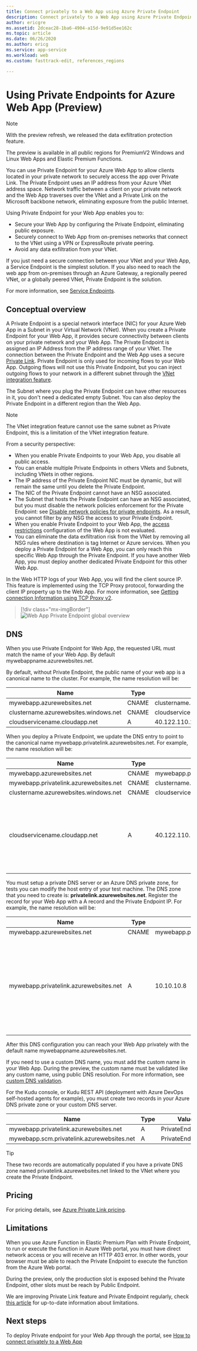 ```yaml
---
title: Connect privately to a Web App using Azure Private Endpoint
description: Connect privately to a Web App using Azure Private Endpoint
author: ericgre
ms.assetid: 2dceac28-1ba6-4904-a15d-9e91d5ee162c
ms.topic: article
ms.date: 06/26/2020
ms.author: ericg
ms.service: app-service
ms.workload: web
ms.custom: fasttrack-edit, references_regions

---
```


# Using Private Endpoints for Azure Web App (Preview)

> [!Note]
> With the preview refresh, we released the data exfiltration protection feature.
>
> The preview is available in all public regions for PremiumV2 Windows and Linux Web Apps and Elastic Premium Functions. 

You can use Private Endpoint for your Azure Web App to allow clients located in your private network to securely access the app over Private Link. The Private Endpoint uses an IP address from your Azure VNet address space. Network traffic between a client on your private network and the Web App traverses over the VNet and a Private Link on the Microsoft backbone network, eliminating exposure from the public Internet.

Using Private Endpoint for your Web App enables you to:

- Secure your Web App by configuring the Private Endpoint, eliminating public exposure.
- Securely connect to Web App from on-premises networks that connect to the VNet using a VPN or ExpressRoute private peering.
- Avoid any data exfiltration from your VNet. 

If you just need a secure connection between your VNet and your Web App, a Service Endpoint is the simplest solution. 
If you also need to reach the web app from on-premises through an Azure Gateway, a regionally peered VNet, or a globally peered VNet, Private Endpoint is the solution.  

For more information, see [Service Endpoints][serviceendpoint].

## Conceptual overview

A Private Endpoint is a special network interface (NIC) for your Azure Web App in a Subnet in your Virtual Network (VNet).
When you create a Private Endpoint for your Web App, it provides secure connectivity between clients on your private network and your Web App. The Private Endpoint is assigned an IP Address from the IP address range of your VNet.
The connection between the Private Endpoint and the Web App uses a secure [Private Link][privatelink]. Private Endpoint is only used for incoming flows to your Web App. Outgoing flows will not use this Private Endpoint, but you can inject outgoing flows to your network in a different subnet through the [VNet integration feature][vnetintegrationfeature].

The Subnet where you plug the Private Endpoint can have other resources in it, you don't need a dedicated empty Subnet.
You can also deploy the Private Endpoint in a different region than the Web App. 

> [!Note]
>The VNet integration feature cannot use the same subnet as Private Endpoint, this is a limitation of the VNet integration feature.

From a security perspective:

- When you enable Private Endpoints to your Web App, you disable all public access.
- You can enable multiple Private Endpoints in others VNets and Subnets, including VNets in other regions.
- The IP address of the Private Endpoint NIC must be dynamic, but will remain the same until you delete the Private Endpoint.
- The NIC of the Private Endpoint cannot have an NSG associated.
- The Subnet that hosts the Private Endpoint can have an NSG associated, but you must disable the network policies enforcement for the Private Endpoint: see [Disable network policies for private endpoints][disablesecuritype]. As a result, you cannot filter by any NSG the access to your Private Endpoint.
- When you enable Private Endpoint to your Web App, the [access restrictions][accessrestrictions] configuration of the Web App is not evaluated.
- You can eliminate the data exfiltration risk from the VNet by removing all NSG rules where destination is tag Internet or Azure services. When you deploy a Private Endpoint for a Web App, you can only reach this specific Web App through the Private Endpoint. If you have another Web App, you must deploy another dedicated Private Endpoint for this other Web App.

In the Web HTTP logs of your Web App, you will find the client source IP. This feature is implemented using the TCP Proxy protocol, forwarding the client IP property up to the Web App. For more information, see [Getting connection Information using TCP Proxy v2][tcpproxy].


  > [!div class="mx-imgBorder"]
  > ![Web App Private Endpoint global overview](media/private-endpoint/global-schema-web-app.png)

## DNS

When you use Private Endpoint for Web App, the requested URL must match the name of your Web App. By default mywebappname.azurewebsites.net.

By default, without Private Endpoint, the public name of your web app is a canonical name to the cluster.
For example, the name resolution will be:

|Name |Type |Value |
|-----|-----|------|
|mywebapp.azurewebsites.net|CNAME|clustername.azurewebsites.windows.net|
|clustername.azurewebsites.windows.net|CNAME|cloudservicename.cloudapp.net|
|cloudservicename.cloudapp.net|A|40.122.110.154| 


When you deploy a Private Endpoint, we update the DNS entry to point to the canonical name mywebapp.privatelink.azurewebsites.net.
For example, the name resolution will be:

|Name |Type |Value |Remark |
|-----|-----|------|-------|
|mywebapp.azurewebsites.net|CNAME|mywebapp.privatelink.azurewebsites.net|
|mywebapp.privatelink.azurewebsites.net|CNAME|clustername.azurewebsites.windows.net|
|clustername.azurewebsites.windows.net|CNAME|cloudservicename.cloudapp.net|
|cloudservicename.cloudapp.net|A|40.122.110.154|<--This public IP is not your Private Endpoint, you will receive a 403 error|

You must setup a private DNS server or an Azure DNS private zone, for tests you can modify the host entry of your test machine.
The DNS zone that you need to create is: **privatelink.azurewebsites.net**. Register the record for your Web App with a A record and the Private Endpoint IP.
For example, the name resolution will be:

|Name |Type |Value |Remark |
|-----|-----|------|-------|
|mywebapp.azurewebsites.net|CNAME|mywebapp.privatelink.azurewebsites.net|
|mywebapp.privatelink.azurewebsites.net|A|10.10.10.8|<--You manage this entry in your DNS system to point to your Private Endpoint IP address|

After this DNS configuration you can reach your Web App privately with the default name mywebappname.azurewebsites.net.


If you need to use a custom DNS name, you must add the custom name in your Web App. 
During the preview, the custom name must be validated like any custom name, using public DNS resolution. 
For more information, see [custom DNS validation][dnsvalidation].

For the Kudu console, or Kudu REST API (deployment with Azure DevOps self-hosted agents for example), you must create two records in your Azure DNS private zone or your custom DNS server. 

| Name | Type | Value |
|-----|-----|-----|
| mywebapp.privatelink.azurewebsites.net | A | PrivateEndpointIP | 
| mywebapp.scm.privatelink.azurewebsites.net | A | PrivateEndpointIP | 

> [!TIP]
> These two records are automatically populated if you have a private DNS zone named privatelink.azurewebsites.net linked to the VNet where you create the Private Endpoint.


## Pricing

For pricing details, see [Azure Private Link pricing][pricing].

## Limitations

When you use Azure Function in Elastic Premium Plan with Private Endpoint, to run or execute the function in Azure Web portal, you must have direct network access or you will receive an HTTP 403 error. In other words, your browser must be able to reach the Private Endpoint to execute the function from the Azure Web portal. 

During the preview, only the production slot is exposed behind the Private Endpoint, other slots must be reach by Public Endpoint.

We are improving Private Link feature and Private Endpoint regularly, check [this article][pllimitations] for up-to-date information about limitations.

## Next steps

To deploy Private endpoint for your Web App through the portal, see [How to connect privately to a Web App][howtoguide]




<!--Links-->
[serviceendpoint]: https://docs.microsoft.com/azure/virtual-network/virtual-network-service-endpoints-overview
[privatelink]: https://docs.microsoft.com/azure/private-link/private-link-overview
[vnetintegrationfeature]: https://docs.microsoft.com/azure/app-service/web-sites-integrate-with-vnet
[disablesecuritype]: https://docs.microsoft.com/azure/private-link/disable-private-endpoint-network-policy
[accessrestrictions]: https://docs.microsoft.com/azure/app-service/app-service-ip-restrictions
[tcpproxy]: ../../private-link/private-link-service-overview.md#getting-connection-information-using-tcp-proxy-v2
[dnsvalidation]: https://docs.microsoft.com/azure/app-service/app-service-web-tutorial-custom-domain
[pllimitations]: https://docs.microsoft.com/azure/private-link/private-endpoint-overview#limitations
[pricing]: https://azure.microsoft.com/pricing/details/private-link/
[howtoguide]: https://docs.microsoft.com/azure/private-link/create-private-endpoint-webapp-portal
